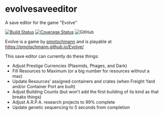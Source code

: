 # evolvesaveeditor
A save editor for the game "Evolve"

[![Build Status](https://travis-ci.org/mattgiltaji/evolvesaveeditor.svg?branch=master)](https://travis-ci.org/mattgiltaji/evolvesaveeditor)
[![Coverage Status](https://coveralls.io/repos/github/mattgiltaji/evolvesaveeditor/badge.svg?branch=master)](https://coveralls.io/github/mattgiltaji/evolvesaveeditor?branch=master)
![GitHub](https://img.shields.io/github/license/mattgiltaji/evolvesaveeditor)

Evolve is a game by [pmotschmann](https://github.com/pmotschmann/Evolve) and is playable at https://pmotschmann.github.io/Evolve/

This save editor can currently do these things:
   * Adjust Prestige Currencies (Plasmids, Phages, and Dark)
   * Fill Resources to Maximum (or a big number for resources without a max)
   * Update Resources' assigned containers and crates (when Freight Yard and/or Container Port are built)
   * Adjust Building Counts (but won't add the first building of its kind as that breaks things)
   * Adjust A.R.P.A. research projects to 99% complete
   * Update genetic sequencing to 5 seconds from completion

